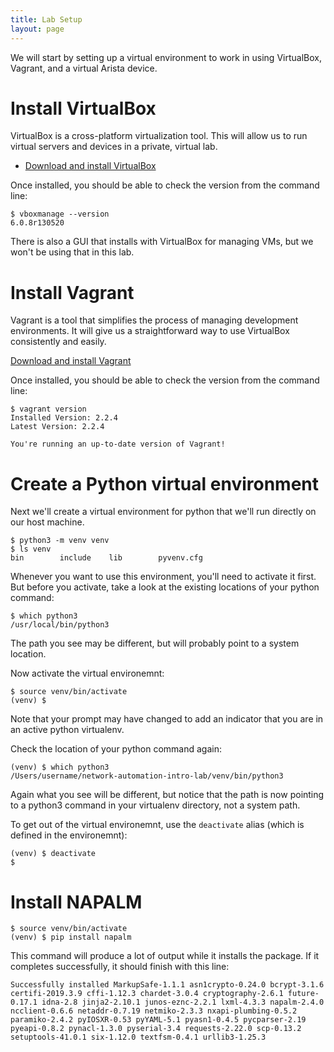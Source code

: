 ```yaml
---
title: Lab Setup
layout: page
---
```


We will start by setting up a virtual environment to work in using VirtualBox, Vagrant, and a virtual Arista device.

# Install VirtualBox

VirtualBox is a cross-platform virtualization tool. This will allow us to run virtual servers and devices in a private, virtual lab.

- [Download and install VirtualBox](https://www.virtualbox.org/)

Once installed, you should be able to check the version from the command line:

```terminal
$ vboxmanage --version
6.0.8r130520
```

There is also a GUI that installs with VirtualBox for managing VMs, but we won't be using that in this lab.

<!-- TODO: Add link to VirtualBox documentation -->

# Install Vagrant

Vagrant is a tool that simplifies the process of managing development environments. It will give us a straightforward way to use VirtualBox consistently and easily.

[Download and install Vagrant](https://www.vagrantup.com/downloads.html)

Once installed, you should be able to check the version from the command line:

```terminal
$ vagrant version
Installed Version: 2.2.4
Latest Version: 2.2.4

You're running an up-to-date version of Vagrant!
```

<!-- TODO: Add link to Vagrant documentation -->

# Create a Python virtual environment

Next we'll create a virtual environment for python that we'll run directly on our host machine.

```terminal
$ python3 -m venv venv
$ ls venv
bin        include    lib        pyvenv.cfg
```

Whenever you want to use this environment, you'll need to activate it first. But before you activate, take a look at the existing locations of your python command:

```terminal
$ which python3
/usr/local/bin/python3
```

The path you see may be different, but will probably point to a system location.

Now activate the virtual environemnt:


```terminal
$ source venv/bin/activate
(venv) $
```

Note that your prompt may have changed to add an indicator that you are in an active python virtualenv.

Check the location of your python command again:

```terminal
(venv) $ which python3
/Users/username/network-automation-intro-lab/venv/bin/python3
```

Again what you see will be different, but notice that the path is now pointing to a python3 command in your virtualenv directory, not a system path.

To get out of the virtual environemnt, use the `deactivate` alias (which is defined in the environemnt):

```terminal
(venv) $ deactivate
$
```

# Install NAPALM

```terminal
$ source venv/bin/activate
(venv) $ pip install napalm
```

This command will produce a lot of output while it installs the package. If it completes successfully, it should finish with this line:

```terminal
Successfully installed MarkupSafe-1.1.1 asn1crypto-0.24.0 bcrypt-3.1.6 certifi-2019.3.9 cffi-1.12.3 chardet-3.0.4 cryptography-2.6.1 future-0.17.1 idna-2.8 jinja2-2.10.1 junos-eznc-2.2.1 lxml-4.3.3 napalm-2.4.0 ncclient-0.6.6 netaddr-0.7.19 netmiko-2.3.3 nxapi-plumbing-0.5.2 paramiko-2.4.2 pyIOSXR-0.53 pyYAML-5.1 pyasn1-0.4.5 pycparser-2.19 pyeapi-0.8.2 pynacl-1.3.0 pyserial-3.4 requests-2.22.0 scp-0.13.2 setuptools-41.0.1 six-1.12.0 textfsm-0.4.1 urllib3-1.25.3
```

<!-- TODO: Add link to virtualenv documentation -->
